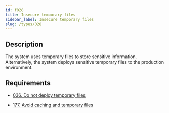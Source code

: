```yaml
---
id: f028
title: Insecure temporary files
sidebar_label: Insecure temporary files
slug: /types/028
---
```


## Description

The system uses temporary files
to store sensitive information.
Alternatively,
the system deploys sensitive temporary files
to the production environment.

## Requirements

- [036. Do not deploy temporary files](/criteria/files/036)

- [177. Avoid caching and temporary files](/criteria/emails/117)
